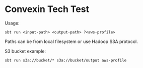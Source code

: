 # Convexin Tech Test

Usage:
```
sbt run <input-path> <output-path> ?<aws-profile>
```

Paths can be from local filesystem or use Hadoop S3A protocol.

S3 bucket example:
```
sbt run s3a://bucket/* s3a://bucket/output aws-profile
```